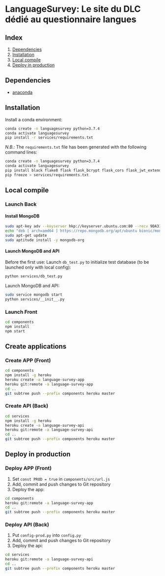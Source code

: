 # LanguageSurvey: Le site du DLC dédié au questionnaire langues

## Index

1.  [Dependencies](#dependencies)
2.  [Installation](#installation)
3.  [Local compile](#local-compile)
4.  [Deploy in production](#deploy-in-production)

## Dependencies

- [anaconda](https://www.anaconda.com/distribution/)

## Installation

Install a conda environment:

```bash
conda create -n languagesurvey python=3.7.4
conda activate languagesurvey
pip install -r services/requirements.txt
```

_N.B.:_ The `requirements.txt` file has been generated with the following command lines:

```bash
conda create -n languagesurvey python=3.7.4
conda activate languagesurvey
pip install black flake8 flask flask_bcrypt flask_cors flask_jwt_extended flask_mail flask_login flask_pymongo names numpy pymongo pymprog
pip freeze > services/requirements.txt
```

## Local compile

### Launch Back

#### Install MongoDB

```bash
sudo apt-key adv --keyserver hkp://keyserver.ubuntu.com:80 --recv 9DA31620334BD75D9DCB49F368818C72E52529D4
echo "deb [ arch=amd64 ] https://repo.mongodb.org/apt/ubuntu bionic/mongodb-org/4.0 multiverse" | sudo tee /etc/apt/sources.list.d/mongodb-org-4.0.list
sudo apt-get update
sudo aptitude install -y mongodb-org
```

#### Launch MongoDB and API

Before the first use: Launch `db_test.py` to initialize test database (to be launched only with local config):

```bash
python services/db_test.py
```

Launch MongoDB and API:

```bash
sudo service mongodb start
python services/__init__.py
```

### Launch Front

```bash
cd components
npm install
npm start
```

## Create applications

### Create APP (Front)

```bash
cd components
npm install -g heroku
heroku create -a language-survey-app
heroku git:remote -a language-survey-app
cd ..
git subtree push --prefix components heroku master
```

### Create API (Back)

```bash
cd services
npm install -g heroku
heroku create -a language-survey-api
heroku git:remote -a language-survey-api
cd ..
git subtree push --prefix components heroku master
```

## Deploy in production

### Deploy APP (Front)

1. Set `const PROD = true` in `components/src/url.js`
2. Add, commit and push changes to Git repository
3. Deploy the app:

```bash
cd components
heroku git:remote -a language-survey-app
cd ..
git subtree push --prefix components heroku master
```

### Deploy API (Back)

1. Put `config-prod.py` into `config.py`
2. Add, commit and push changes to Git repository
3. Deploy the api:

```bash
cd services
heroku git:remote -a language-survey-api
cd ..
git subtree push --prefix components heroku master
```
